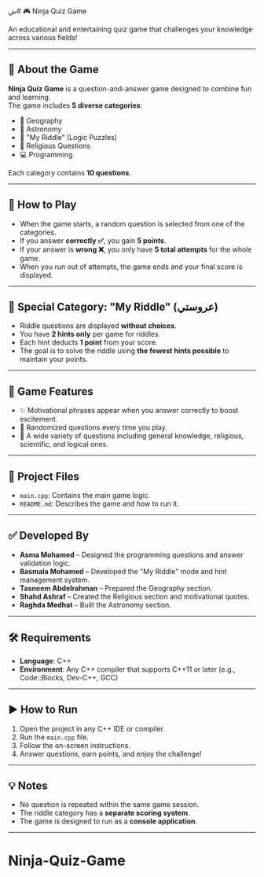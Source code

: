 ش# 🎮 Ninja Quiz Game

An educational and entertaining quiz game that challenges your knowledge across various fields!

---

## 📌 About the Game

**Ninja Quiz Game** is a question-and-answer game designed to combine fun and learning.  
The game includes **5 diverse categories**:

- 🧭 Geography  
- 🌌 Astronomy  
- 🧠 "My Riddle" (Logic Puzzles)  
- 🕌 Religious Questions  
- 💻 Programming  

Each category contains **10 questions**.

---

## 🧠 How to Play

- When the game starts, a random question is selected from one of the categories.  
- If you answer **correctly ✅**, you gain **5 points**.  
- If your answer is **wrong ❌**, you only have **5 total attempts** for the whole game.  
- When you run out of attempts, the game ends and your final score is displayed.

---

## 🧩 Special Category: "My Riddle" (عروستي)

- Riddle questions are displayed **without choices**.  
- You have **2 hints only** per game for riddles.  
- Each hint deducts **1 point** from your score.  
- The goal is to solve the riddle using **the fewest hints possible** to maintain your points.

---

## 💬 Game Features

- ✨ Motivational phrases appear when you answer correctly to boost excitement.  
- 🔁 Randomized questions every time you play.  
- 🧠 A wide variety of questions including general knowledge, religious, scientific, and logical ones.

---

## 📂 Project Files

- `main.cpp`: Contains the main game logic.  
- `README.md`: Describes the game and how to run it.

---

## ✅ Developed By

- **Asma Mohamed** – Designed the programming questions and answer validation logic.  
- **Basmala Mohamed** – Developed the "My Riddle" mode and hint management system.  
- **Tasneem Abdelrahman** – Prepared the Geography section.  
- **Shahd Ashraf** – Created the Religious section and motivational quotes.  
- **Raghda Medhat** – Built the Astronomy section.

---

## 🛠️ Requirements

- **Language**: C++  
- **Environment**: Any C++ compiler that supports C++11 or later (e.g., Code::Blocks, Dev-C++, GCC)

---

## ▶️ How to Run

1. Open the project in any C++ IDE or compiler.
2. Run the `main.cpp` file.
3. Follow the on-screen instructions.
4. Answer questions, earn points, and enjoy the challenge!

---

## 💡 Notes

- No question is repeated within the same game session.
- The riddle category has a **separate scoring system**.
- The game is designed to run as a **console application**.

---
# Ninja-Quiz-Game

